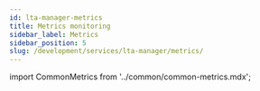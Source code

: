 ```yaml
---
id: lta-manager-metrics
title: Metrics monitoring
sidebar_label: Metrics
sidebar_position: 5
slug: /development/services/lta-manager/metrics/
---
```

import CommonMetrics from '../common/common-metrics.mdx';

<CommonMetrics />